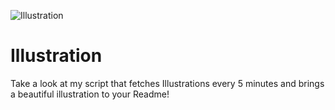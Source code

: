 ![Illustration](https://i.redd.it/gxng1zhvl2rb1.jpg?width=100&height=100)

# Illustration
Take a look at my script that fetches Illustrations every 5 minutes and brings a beautiful illustration to your Readme!